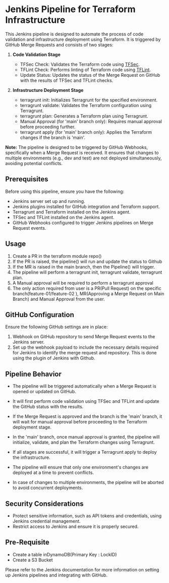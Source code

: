 # Jenkins Pipeline for Terraform Infrastructure

This Jenkins pipeline is designed to automate the process of code validation and infrastructure deployment using Terraform. It is triggered by GitHub Merge Requests and consists of two stages:

1. **Code Validation Stage**
   - TFSec Check: Validates the Terraform code using [TFSec](https://github.com/tfsec/tfsec).
   - TFLint Check: Performs linting of Terraform code using [TFLint](https://github.com/terraform-linters/tflint).
   - Update Status: Updates the status of the Merge Request on GitHub with the results of TFSec and TFLint checks.

2. **Infrastructure Deployment Stage**
   - terragrunt init: Initializes Terragrunt for the specified environment.
   - terragrunt validate: Validates the Terraform configuration using Terragrunt.
   - terragrunt plan: Generates a Terraform plan using Terragrunt.
   - Manual Approval (for 'main' branch only): Requires manual approval before proceeding further.
   - terragrunt apply (for 'main' branch only): Applies the Terraform changes if the branch is 'main'.

**Note:** The pipeline is designed to be triggered by GitHub Webhooks, specifically when a Merge Request is received. It ensures that changes to multiple environments (e.g., dev and test) are not deployed simultaneously, avoiding potential conflicts.

## Prerequisites
Before using this pipeline, ensure you have the following:

- Jenkins server set up and running.
- Jenkins plugins installed for GitHub integration and Terraform support.
- Terragrunt and Terraform installed on the Jenkins agent.
- TFSec and TFLint installed on the Jenkins agent.
- GitHub Webhooks configured to trigger Jenkins pipelines on Merge Request events.

## Usage
1. Create a PR in the terraform module repo()
2. If the PR is raised, the pipeline() will run and update the status to Github
3. If the MR is raised in the main branch, then the Pipeline() will trigger.
4. The pipeline will perform a terragrunt init, terragrunt validate, terragrunt plan.
5. A Manual approval will be required to perform a terragrunt approval
6. The only action required from user is a PR(Pull Request) on the specific branch(feature-01/feature-02 ), MR(Approving a Merge Request on Main Branch) and Manual Approval from the user.

## GitHub Configuration
Ensure the following GitHub settings are in place:

1. Webhook on GitHub repository to send Merge Request events to the Jenkins server.
2. Set up the webhook payload to include the necessary details required for Jenkins to identify the merge request and repository. This is done using the plugin of Jenkins with Github.

## Pipeline Behavior
- The pipeline will be triggered automatically when a Merge Request is opened or updated on GitHub.

- It will first perform code validation using TFSec and TFLint and update the GitHub status with the results.

- If the Merge Request is approved and the branch is the 'main' branch, it will wait for manual approval before proceeding to the Terraform deployment stage.

- In the 'main' branch, once manual approval is granted, the pipeline will initialize, validate, and plan the Terraform changes using Terragrunt.

- If all stages are successful, it will trigger a Terragrunt apply to deploy the infrastructure.

- The pipeline will ensure that only one environment's changes are deployed at a time to prevent conflicts.

- In case of changes to multiple environments, the pipeline will be aborted to avoid concurrent deployments.

## Security Considerations
- Protect sensitive information, such as API tokens and credentials, using Jenkins credential management.
- Restrict access to Jenkins and ensure it is properly secured.

## Pre-Requisite
- Create a table inDynamoDB(Primary Key : LockID)
- Create a S3 Bucket

Please refer to the Jenkins documentation for more information on setting up Jenkins pipelines and integrating with GitHub.
